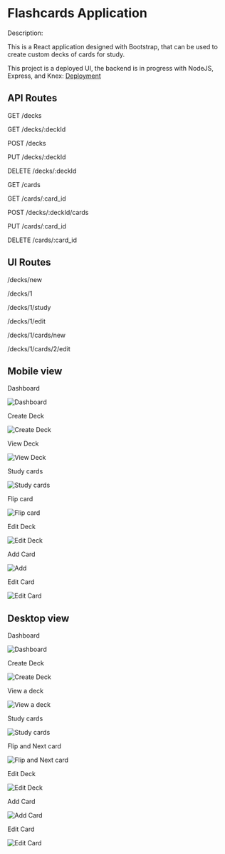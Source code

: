 # Flashcards Application

Description:

This is a React application designed with Bootstrap, that can be used to create custom decks of cards for study.

This project is a deployed UI, the backend is in progress with NodeJS, Express, and Knex: [Deployment](https://flash-cards-a-react-ezbdyjxxr-mariahcasciola.vercel.app/)

## API Routes

GET /decks

GET /decks/:deckId

POST /decks

PUT /decks/:deckId

DELETE /decks/:deckId

GET /cards

GET /cards/:card_id

POST /decks/:deckId/cards

PUT /cards/:card_id

DELETE /cards/:card_id

## UI Routes

/decks/new

/decks/1

/decks/1/study

/decks/1/edit

/decks/1/cards/new

/decks/1/cards/2/edit

## Mobile view

Dashboard

![Dashboard](/front-end/public/images/Moblie-dashboard.png)

Create Deck

![Create Deck](/front-end/public/images/Mobile-create-deck.png)

View Deck

![View Deck](/front-end/public/images/Moblie-view-deck.png)

Study cards

![Study cards](/front-end/public/images/Mobile-study-cards.png)

Flip card

![Flip card](/front-end/public/images/Mobile-flip-card.png)

Edit Deck

![Edit Deck](/front-end/public/images/Mobile-edit-deck.png)

Add Card

![Add](/front-end/public/images/Mobile-add-card.png)

Edit Card

![Edit Card](/front-end/public/images/mobile-edit-card.png)

## Desktop view

Dashboard

![Dashboard](/front-end/public/images/Desktop-dashboard.png)

Create Deck

![Create Deck](/front-end/public/images/Desktop-create-deck.png)

View a deck

![View a deck](/front-end/public/images/Desktop-view-deck.png)

Study cards

![Study cards](/front-end/public/images/Desktop-study-cards.png)

Flip and Next card

![Flip and Next card](/front-end/public/images/desktop-next-card.png)

Edit Deck

![Edit Deck](/front-end/public/images/Desktop-edit-deck.png)

Add Card

![Add Card](/front-end/public/images/Desktop-add-card.png)

Edit Card

![Edit Card](/front-end/public/images/desktop-edit-card.png)
